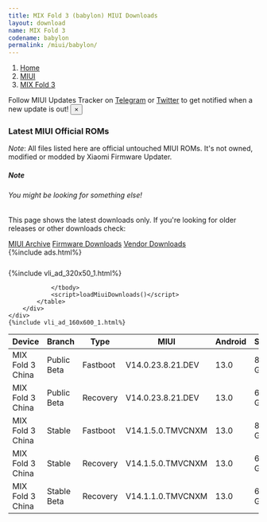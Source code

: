 ```yaml
---
title: MIX Fold 3 (babylon) MIUI Downloads
layout: download
name: MIX Fold 3
codename: babylon
permalink: /miui/babylon/
---
```

<nav aria-label="breadcrumb">
    <ol class="breadcrumb">
        <li class="breadcrumb-item"><a href="/">Home</a></li>
        <li class="breadcrumb-item"><a href="/miui/">MIUI</a></li>
        <li class="breadcrumb-item active" aria-current="page"><a href="/miui/babylon/">MIX Fold 3</a></li>
    </ol>
</nav>
<div class="alert alert-primary alert-dismissible fade show" role="alert">
    Follow MIUI Updates Tracker on <a href="https://t.me/MIUIUpdatesTracker" class="alert-link">Telegram</a>
     or <a href="https://twitter.com/MiFwUpdater" class="alert-link">Twitter</a> to get notified when a new update is out!
    <button type="button" class="close" data-dismiss="alert" aria-label="Close">
        <span aria-hidden="true">&times;</span>
    </button>
</div>

### Latest MIUI Official ROMs
*Note*: All files listed here are official untouched MIUI ROMs. It's not owned, modified or modded by Xiaomi Firmware Updater.
<div class="card">
  <div class="card-body">
    <h5 class="card-title">Note</h5>
    <h6 class="card-subtitle mb-2 text-muted">You might be looking for something else!</h6>
    <p class="card-text">This page shows the latest downloads only.
     If you're looking for older releases or other downloads check:</p>
    <a href="/archive/miui/babylon/" class="card-link">MIUI Archive</a>
    <a href="/firmware/babylon/" class="card-link">Firmware Downloads</a>
    <a href="/vendor/babylon/" class="card-link">Vendor Downloads</a>
  </div>
</div>
{%include ads.html%}
<div class="row justify-content-center">
    <div class="col-10">
        <div class="table-responsive-md" style="margin-top: 25px;">
            {%include vli_ad_320x50_1.html%}
            <table id="miui" class="display dt-responsive nowrap compact table table-striped table-hover table-sm">
                <thead class="thead-dark">
                    <tr>
                        <th data-ref="device">Device</th>
                        <th data-ref="branch">Branch</th>
                        <th data-ref="type">Type</th>
                        <th data-ref="miui">MIUI</th>
                        <th data-ref="android">Android</th>
                        <th data-ref="size">Size</th>
                        <th data-ref="size">Date</th>
                        <th data-ref="link">Link</th>
                    </tr>
                </thead>
                <tbody>
                <tr><td>MIX Fold 3 China</td><td>Public Beta</td><td>Fastboot</td><td>V14.0.23.8.21.DEV</td><td>13.0</td><td>8.6 GB</td><td>2023-08-21</td><td><a href="/miui/babylon/public beta/V14.0.23.8.21.DEV/">Download</a></td></tr>
<tr><td>MIX Fold 3 China</td><td>Public Beta</td><td>Recovery</td><td>V14.0.23.8.21.DEV</td><td>13.0</td><td>6.9 GB</td><td>2023-08-25</td><td><a href="/miui/babylon/public beta/V14.0.23.8.21.DEV/">Download</a></td></tr>
<tr><td>MIX Fold 3 China</td><td>Stable</td><td>Fastboot</td><td>V14.1.5.0.TMVCNXM</td><td>13.0</td><td>8.5 GB</td><td>2023-08-11</td><td><a href="/miui/babylon/stable/V14.1.5.0.TMVCNXM/">Download</a></td></tr>
<tr><td>MIX Fold 3 China</td><td>Stable</td><td>Recovery</td><td>V14.1.5.0.TMVCNXM</td><td>13.0</td><td>6.9 GB</td><td>2023-08-16</td><td><a href="/miui/babylon/stable/V14.1.5.0.TMVCNXM/">Download</a></td></tr>
<tr><td>MIX Fold 3 China</td><td>Stable Beta</td><td>Recovery</td><td>V14.1.1.0.TMVCNXM</td><td>13.0</td><td>6.9 GB</td><td>2023-08-15</td><td><a href="/miui/babylon/stable beta/V14.1.1.0.TMVCNXM/">Download</a></td></tr>

                </tbody>
                <script>loadMiuiDownloads()</script>
            </table>
        </div>
    </div>
    {%include vli_ad_160x600_1.html%}
</div>
